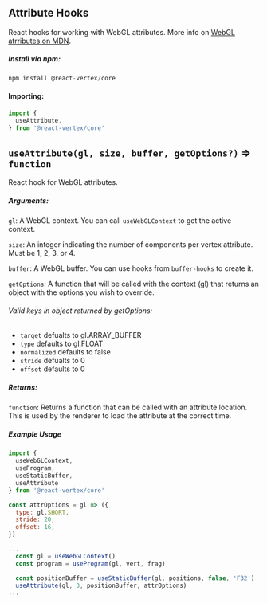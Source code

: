 ## Attribute Hooks

React hooks for working with WebGL attributes. More info on [WebGL atrributes on MDN](https://developer.mozilla.org/en-US/docs/Web/API/WebGLRenderingContext/vertexAttribPointer).

##### Install via npm:
```js
npm install @react-vertex/core
```

#### Importing:

```js
import {
  useAttribute,
} from '@react-vertex/core'
```

## `useAttribute(gl, size, buffer, getOptions?)` => `function`

React hook for WebGL attributes.

##### Arguments:

`gl`: A WebGL context.  You can call `useWebGLContext` to get the active context. 

`size`: An integer indicating the number of components per vertex attribute. Must be 1, 2, 3, or 4.

`buffer`: A WebGL buffer. You can use hooks from `buffer-hooks` to create it.

`getOptions`: A function that will be called with the context (gl) that returns an object with the options you wish to override.

###### Valid keys in object returned by getOptions:
  - `target` defualts to gl.ARRAY_BUFFER
  - `type` defaults to gl.FLOAT
  - `normalized` defaults to false
  - `stride` defualts to 0
  - `offset` defaults to 0

##### Returns:

`function`: Returns a function that can be called with an attribute location.  This is used by the renderer to load the attribute at the correct time.

##### Example Usage

```js
import {
  useWebGLContext,
  useProgram,
  useStaticBuffer,
  useAttribute
} from '@react-vertex/core'

const attrOptions = gl => ({
  type: gl.SHORT,
  stride: 20,
  offset: 16,
})

...
  const gl = useWebGLContext()
  const program = useProgram(gl, vert, frag)

  const positionBuffer = useStaticBuffer(gl, positions, false, 'F32')
  useAttribute(gl, 3, positionBuffer, attrOptions)
...

```
